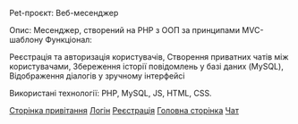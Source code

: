 Pet-проєкт: Веб-месенджер

Опис: Месенджер, створений на PHP з ООП за принципами MVC-шаблону
Функціонал:

Реєстрація та авторизація користувачів,
Створення приватних чатів між користувачами,
Збереження історії повідомлень у базі даних (MySQL),
Відображення діалогів у зручному інтерфейсі

Використані технології: PHP, MySQL, JS, HTML, CSS.

[Cторінка привітання](https://github.com/shlndk/chat/blob/6c076df8b7205f4ea26e1000ecebacf23b91da92/screenshots/welcome-page.png)
[Логін](https://github.com/shlndk/chat/blob/6c076df8b7205f4ea26e1000ecebacf23b91da92/screenshots/login-form.png)
[Реєстрація](https://github.com/shlndk/chat/blob/6c076df8b7205f4ea26e1000ecebacf23b91da92/screenshots/register-form.png)
[Головна сторінка](https://github.com/shlndk/chat/blob/6c076df8b7205f4ea26e1000ecebacf23b91da92/screenshots/home-page.png)
[Чат](https://github.com/shlndk/chat/blob/6c076df8b7205f4ea26e1000ecebacf23b91da92/screenshots/chat-page.png)
